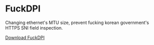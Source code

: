 # FuckDPI
Changing ethernet's MTU size, prevent fucking korean government's HTTPS SNI field inspection.

[Download FuckDPI](https://github.com/prodeveloper0/FuckDPI/raw/master/FuckDPI.zip)
